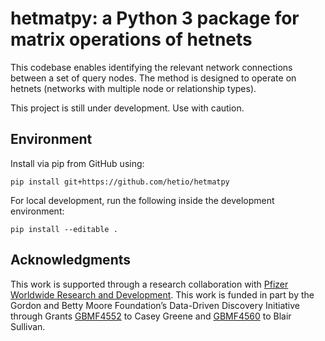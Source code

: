 # hetmatpy: a Python 3 package for matrix operations of hetnets

This codebase enables identifying the relevant network connections between a set of query nodes.
The method is designed to operate on hetnets (networks with multiple node or relationship types).

This project is still under development. Use with caution.

## Environment

Install via pip from GitHub using:

```
pip install git+https://github.com/hetio/hetmatpy
```

For local development, run the following inside the development environment:

`pip install --editable .`

## Acknowledgments

This work is supported through a research collaboration with [Pfizer Worldwide Research and Development](https://www.pfizer.com/partners/research-and-development).
This work is funded in part by the Gordon and Betty Moore Foundation’s Data-Driven Discovery Initiative through Grants [GBMF4552](https://www.moore.org/grant-detail?grantId=GBMF4552) to Casey Greene and [GBMF4560](https://www.moore.org/grant-detail?grantId=GBMF4560) to Blair Sullivan.
